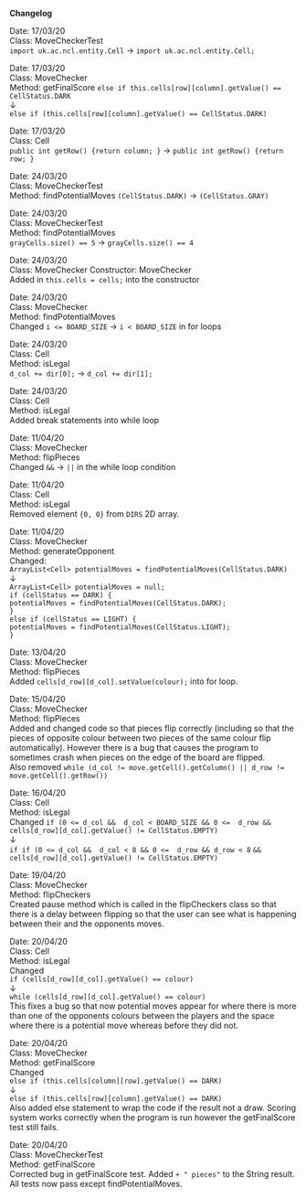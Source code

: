 **Changelog**

Date: 17/03/20  
Class: MoveCheckerTest  
```import uk.ac.ncl.entity.Cell``` &rarr; ```import uk.ac.ncl.entity.Cell;```

Date: 17/03/20  
Class: MoveChecker  
Method: getFinalScore
```else if this.cells[row][column].getValue() == CellStatus.DARK```   
&darr;   
```else if (this.cells[row][column].getValue() == CellStatus.DARK)```

Date: 17/03/20  
Class: Cell  
```public int getRow() {return column; }``` &rarr; ```public int getRow() {return row; }```

Date: 24/03/20  
Class: MoveCheckerTest  
Method: findPotentialMoves
```(CellStatus.DARK)``` &rarr; ```(CellStatus.GRAY)```

Date: 24/03/20  
Class: MoveCheckerTest   
Method: findPotentialMoves   
```grayCells.size() == 5``` &rarr; ```grayCells.size() == 4```

Date: 24/03/20  
Class: MoveChecker
Constructor: MoveChecker  
Added in ```this.cells = cells;``` into the constructor

Date: 24/03/20  
Class: MoveChecker  
Method: findPotentialMoves  
Changed ```i <= BOARD_SIZE``` &rarr; ```i < BOARD_SIZE```
in for loops

Date: 24/03/20  
Class: Cell  
Method: isLegal  
```d_col += dir[0];``` &rarr; ```d_col += dir[1];```

Date: 24/03/20  
Class: Cell  
Method: isLegal  
Added break statements into while loop

Date: 11/04/20  
Class: MoveChecker  
Method: flipPieces  
Changed ```&&``` &rarr; ```||``` in the while loop condition

Date: 11/04/20  
Class: Cell  
Method: isLegal  
Removed element ```{0, 0}``` from ```DIRS``` 2D array. 

Date: 11/04/20  
Class: MoveChecker  
Method: generateOpponent  
Changed:  
```ArrayList<Cell> potentialMoves = findPotentialMoves(CellStatus.DARK)```   
&darr;  
```ArrayList<Cell> potentialMoves = null;```    
    ```if (cellStatus == DARK) {```    
        ```potentialMoves = findPotentialMoves(CellStatus.DARK);```    
    ```}```          
    ```else if (cellStatus == LIGHT) {```     
        ```potentialMoves = findPotentialMoves(CellStatus.LIGHT);```    
    ```}``` 
    
Date: 13/04/20  
Class: MoveChecker  
Method: flipPieces  
Added ```cells[d_row][d_col].setValue(colour);``` into for loop. 

Date: 15/04/20  
Class: MoveChecker  
Method: flipPieces  
Added and changed code so that pieces flip correctly (including so that the pieces of opposite colour between two pieces 
of the same colour flip automatically). However there is a bug that causes the program to sometimes crash when pieces 
on the edge of the board are flipped.  
Also removed ```while (d_col != move.getCell().getColumn() || d_row != move.getCell().getRow())```

Date: 16/04/20  
Class: Cell  
Method: isLegal  
Changed ```if (0 <= d_col &&  d_col < BOARD_SIZE && 0 <=  d_row
&& cells[d_row][d_col].getValue() != CellStatus.EMPTY)```  
&darr;  
```if if (0 <= d_col &&  d_col < 8 && 0 <=  d_row && d_row < 8```
```&& cells[d_row][d_col].getValue() != CellStatus.EMPTY)``` 

Date: 19/04/20  
Class: MoveChecker   
Method: flipCheckers  
Created pause method which is called in the flipCheckers class so that there is a delay between flipping
so that the user can see what is happening between their and the opponents moves.

Date: 20/04/20  
Class: Cell   
Method: isLegal   
Changed   
```if (cells[d_row][d_col].getValue() == colour)```  
&darr;  
```while (cells[d_row][d_col].getValue() == colour)```  
This fixes a bug so that now potential moves appear for where there is more than one of the opponents colours 
between the players and the space where there is a potential move whereas before they did not. 

Date: 20/04/20  
Class: MoveChecker   
Method: getFinalScore  
Changed   
```else if (this.cells[column][row].getValue() == DARK)```    
&darr;   
```else if (this.cells[row][column].getValue() == DARK)```  
Also added else statement to wrap the code if the result not a draw.
Scoring system works correctly when the program is run however the getFinalScore test still fails.

Date: 20/04/20  
Class: MoveCheckerTest   
Method: getFinalScore  
Corrected bug in getFinalScore test. Added ```+ " pieces"``` to the String result. All tests now pass
except findPotentialMoves.


